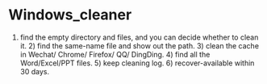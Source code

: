 # Windows_cleaner
 1) find the empty directory and files, and you can decide whether to clean it.   2) find the same-name file and show out the path.  3) clean the cache in Wechat/ Chrome/ Firefox/ QQ/ DingDing.  4) find all the Word/Excel/PPT files.  5) keep cleaning log.  6) recover-available within 30 days.
